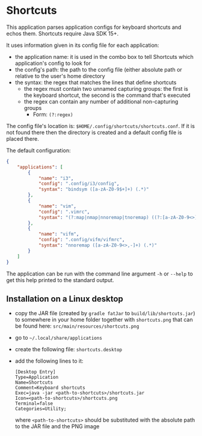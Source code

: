 # Shortcuts

This application parses application configs for keyboard shortcuts and echos them.
Shortcuts require Java SDK 15+.

It uses information given in its config file for each application:

- the application name: it is used in the combo box to tell Shortcuts
	which application's config to look for
- the config's path: the path to the config file (either absolute path
	or relative to the user's home directory
- the syntax: the regex that matches the lines that define shortcuts
	- the regex must contain two unnamed capturing groups: the first is the keyboard
		shortcut, the second is the command that's executed
	- the regex can contain any number of additional non-capturing groups
		- Form: `(?:regex)`

The config file's location is: `$HOME/.config/shortcuts/shortcuts.conf`.
If it is not found there then the directory is created and a default config
file is placed there.

The default configuration:

```json
{
	"applications": [
		{
			"name": "i3",
			"config": ".config/i3/config",
			"syntax": "bindsym ([a-zA-Z0-9$+]+) (.*)"
		},
		{
			"name": "vim",
			"config": ".vimrc",
			"syntax": "(?:map|nmap|nnoremap|tnoremap) ((?:[a-zA-Z0-9<>]|\\\\p{Punct})+) (.*)"
		},
		{
			"name": "vifm",
			"config": ".config/vifm/vifmrc",
			"syntax": "nnoremap ([a-zA-Z0-9<>,-]+) (.*)"
		}
	]
}

```

The application can be run with the command line argument `-h` or `--help` to get this help
printed to the standard output.

## Installation on a Linux desktop

-	copy the JAR file (created by `gradle fatJar` to `build/lib/shortcuts.jar`)
	to somewhere in your home folder together with `shortcuts.png` that can be
	found here: `src/main/resources/shortcuts.png`
-	go to `~/.local/share/applications`
-	create the following file: `shortcuts.desktop`
-	add the following lines to it:

	```
	[Desktop Entry]
	Type=Application
	Name=Shortcuts
	Comment=Keyboard shortcuts
	Exec=java -jar <path-to-shortcuts>/shortcuts.jar
	Icon=<path-to-shortcuts>/shortcuts.png
	Terminal=false
	Categories=Utility;
	```

	where `<path-to-shortcuts>` should be substituted with the absolute path to
	the JAR file and the PNG image
